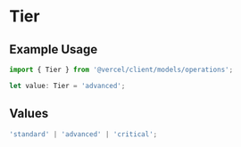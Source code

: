 # Tier

## Example Usage

```typescript
import { Tier } from '@vercel/client/models/operations';

let value: Tier = 'advanced';
```

## Values

```typescript
'standard' | 'advanced' | 'critical';
```
